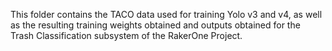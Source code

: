 This folder contains the TACO data used for training Yolo v3 and v4, as well as the resulting training weights obtained and outputs obtained for the Trash Classification subsystem of the RakerOne Project.
